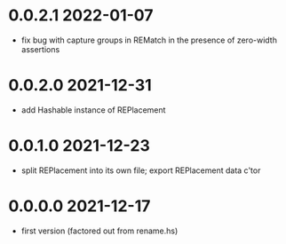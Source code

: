 0.0.2.1 2022-01-07
==================
- fix bug with capture groups in REMatch in the presence of zero-width assertions

0.0.2.0 2021-12-31
==================
- add Hashable instance of REPlacement

0.0.1.0 2021-12-23
==================
- split REPlacement into its own file; export REPlacement data c'tor

0.0.0.0 2021-12-17
==================
- first version (factored out from rename.hs)
